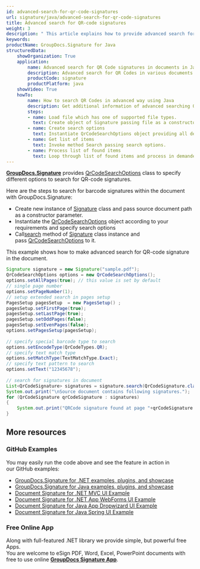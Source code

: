 ```yaml
---
id: advanced-search-for-qr-code-signatures
url: signature/java/advanced-search-for-qr-code-signatures
title: Advanced search for QR-code signatures
weight: 3
description: " This article explains how to provide advanced search for QR-code electronic signatures with GroupDocs.Signature API."
keywords: 
productName: GroupDocs.Signature for Java
structuredData:
    showOrganization: True
    application:    
        name: Advanced search for QR Code signatures in documents in Java    
        description: Advanced search for QR Codes in various documents fast and easily with Java language and GroupDocs.Signature for Java APIs
        productCode: signature
        productPlatform: java 
    showVideo: True
    howTo:
        name: How to search QR Codes in advanced way using Java 
        description: Get additional information of advanced searching QR Code signatures in documents with Java
        steps:
        - name: Load file which has one of supported file types.
          text: Create object of Signature passing file as a constructor parameter. You can use either file path or file stream. 
        - name: Create search options 
          text: Instantiate QrCodeSearchOptions object providing all demanded data like type, pages setup or return content.
        - name: Get list of items 
          text: Invoke method Search passing search options.
        - name: Process list of found items
          text: Loop through list of found items and process in demanded way.
---
```

[**GroupDocs.Signature**](https://products.groupdocs.com/signature/java) provides [QrCodeSearchOptions](https://apireference.groupdocs.com/java/signature/com.groupdocs.signature.options.search/QrCodeSearchOptions) class to specify different options to search for QR-code signatures.

Here are the steps to search for barcode signatures within the document with GroupDocs.Signature:

*   Create new instance of [Signature](https://apireference.groupdocs.com/java/signature/com.groupdocs.signature/Signature) class and pass source document path as a constructor parameter.    
*   Instantiate the [QrCodeSearchOptions](https://apireference.groupdocs.com/java/signature/com.groupdocs.signature.options.search/QrCodeSearchOptions) object according to your requirements and specify search options 
*   Call[search](https://apireference.groupdocs.com/java/signature/com.groupdocs.signature/Signature#search(java.lang.Class,%20com.groupdocs.signature.options.search.SearchOptions)) method of [Signature](https://apireference.groupdocs.com/java/signature/com.groupdocs.signature/Signature) class instance and pass [QrCodeSearchOptions](https://apireference.groupdocs.com/java/signature/com.groupdocs.signature.options.search/QrCodeSearchOptions) to it.
    

This example shows how to make advanced search for QR-code signature in the document.

```java
Signature signature = new Signature("sample.pdf");
QrCodeSearchOptions options = new QrCodeSearchOptions();
options.setAllPages(true); // this value is set by default
// single page number
options.setPageNumber(1);
// setup extended search in pages setup
PagesSetup pagesSetup  = new PagesSetup() ;
pagesSetup.setFirstPage(true);
pagesSetup.setLastPage(true);
pagesSetup.setOddPages(false);
pagesSetup.setEvenPages(false);
options.setPagesSetup(pagesSetup);
 
// specify special barcode type to search
options.setEncodeType(QrCodeTypes.QR);
// specify text match type
options.setMatchType(TextMatchType.Exact);
// specify text pattern to search
options.setText("12345678");
 
// search for signatures in document
List<QrCodeSignature> signatures = signature.search(QrCodeSignature.class, options);
System.out.print("\nSource document contains following signatures.");
for (QrCodeSignature qrCodeSignature : signatures)
{
    System.out.print("QRCode signature found at page "+qrCodeSignature.getPageNumber() +" with type "+qrCodeSignature.getEncodeType() +" and text "+ qrCodeSignature.getText());
}
```

## More resources

### GitHub Examples 

You may easily run the code above and see the feature in action in our GitHub examples:

*   [GroupDocs.Signature for .NET examples, plugins, and showcase](https://github.com/groupdocs-signature/GroupDocs.Signature-for-.NET)    
*   [GroupDocs.Signature for Java examples, plugins, and showcase](https://github.com/groupdocs-signature/GroupDocs.Signature-for-Java)    
*   [Document Signature for .NET MVC UI Example](https://github.com/groupdocs-signature/GroupDocs.Signature-for-.NET-MVC)    
*   [Document Signature for .NET App WebForms UI Example](https://github.com/groupdocs-signature/GroupDocs.Signature-for-.NET-WebForms)    
*   [Document Signature for Java App Dropwizard UI Example](https://github.com/groupdocs-signature/GroupDocs.Signature-for-Java-Dropwizard)   
*   [Document Signature for Java Spring UI Example](https://github.com/groupdocs-signature/GroupDocs.Signature-for-Java-Spring)
    

### Free Online App 

Along with full-featured .NET library we provide simple, but powerful free Apps.  
You are welcome to eSign PDF, Word, Excel, PowerPoint documents with free to use online **[GroupDocs Signature App](https://products.groupdocs.app/signature)**.
